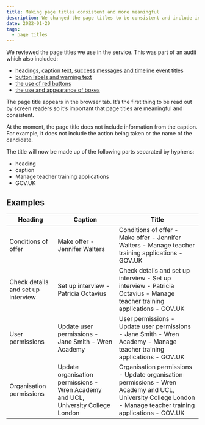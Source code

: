 ```yaml
---
title: Making page titles consistent and more meaningful
description: We changed the page titles to be consistent and include information from the captions.
date: 2022-01-20
tags:
  - page titles
---
```


We reviewed the page titles we use in the service. This was part of an audit which also included:

- [headings, caption text, success messages and timeline event titles](/manage-teacher-training-applications/changes-to-headings-caption-text-success-messages-and-timeline-event-titles/)
- [button labels and warning text](/manage-teacher-training-applications/changes-to-button-labels-and-addition-of-warning-text/)
- [the use of red buttons](/manage-teacher-training-applications/changing-the-way-we-use-red-warning-buttons/)
- [the use and appearance of boxes](/manage-teacher-training-applications/changes-to-the-use-and-appearance-of-boxes/)

The page title appears in the browser tab. It’s the first thing to be read out by screen readers so it’s important that page titles are meaningful and consistent.

At the moment, the page title does not include information from the caption. For example, it does not include the action being taken or the name of the candidate.

The title will now be made up of the following parts separated by hyphens:

- heading
- caption
- Manage teacher training applications
- GOV.UK

## Examples

| Heading | Caption | Title |
|------------|----------|----------|
| Conditions of offer | Make offer - Jennifer Walters | Conditions of offer - Make offer - Jennifer Walters - Manage teacher training applications - GOV.UK |
| Check details and set up interview | Set up interview - Patricia Octavius | Check details and set up interview - Set up interview - Patricia Octavius - Manage teacher training applications - GOV.UK |
| User permissions | Update user permissions - Jane Smith - Wren Academy | User permissions - Update user permissions - Jane Smith - Wren Academy - Manage teacher training applications - GOV.UK |
| Organisation permissions | Update organisation permissions - Wren Academy and UCL, University College London | Organisation permissions - Update organisation permissions - Wren Academy and UCL, University College London - Manage teacher training applications - GOV.UK |
